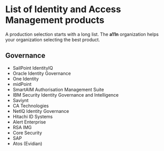 # List of Identity and Access Management products

A production selection starts with a long list. The __a11n__ organization helps your organization selecting the best product.

## Governance

* SailPoint IdentityIQ
* Oracle Identity Governance
* One Identity
* midPoint
* SmartAIM Authorisation Management Suite
* IBM Security Identity Governance and Intelligence
* Saviynt
* CA Technologies
* NetIQ Identity Governance
* Hitachi ID Systems
* Alert Enterprise
* RSA IMG
* Core Security
* SAP
* Atos (Evidian)
